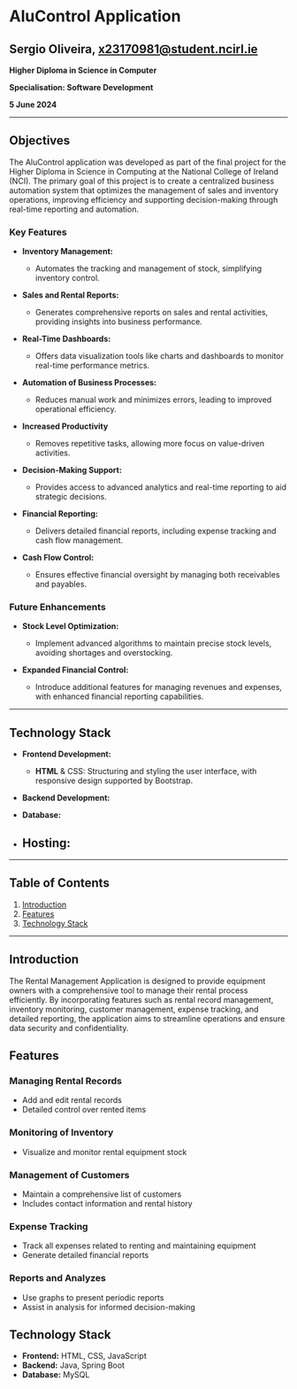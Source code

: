 # AluControl Application

## Sergio Oliveira, x23170981@student.ncirl.ie

**Higher Diploma in Science in Computer**

**Specialisation: Software Development**

**5 June 2024**

---

## Objectives

The AluControl application was developed as part of the final project for the Higher Diploma in Science in Computing at the National College of Ireland (NCI). The primary goal of this project is to create a centralized business automation system that optimizes the management of sales and inventory operations, improving efficiency and supporting decision-making through real-time reporting and automation.

### Key Features

- **Inventory Management:**
  - Automates the tracking and management of stock, simplifying inventory control.

- **Sales and Rental Reports:**
  - Generates comprehensive reports on sales and rental activities, providing insights into business performance.

- **Real-Time Dashboards:**
  - Offers data visualization tools like charts and dashboards to monitor real-time performance metrics.

- **Automation of Business Processes:**
  - Reduces manual work and minimizes errors, leading to improved operational efficiency.

- **Increased Productivity**
  - Removes repetitive tasks, allowing more focus on value-driven activities.

- **Decision-Making Support:**
  - Provides access to advanced analytics and real-time reporting to aid strategic decisions.

- **Financial Reporting:**
  - Delivers detailed financial reports, including expense tracking and cash flow management.

- **Cash Flow Control:**
  - Ensures effective financial oversight by managing both receivables and payables.

### Future Enhancements

- **Stock Level Optimization:**
  - Implement advanced algorithms to maintain precise stock levels, avoiding shortages and overstocking.

- **Expanded Financial Control:**
  - Introduce additional features for managing revenues and expenses, with enhanced financial reporting capabilities.

---

## Technology Stack

- **Frontend Development:**
  - **HTML** & CSS: Structuring and styling the user interface, with responsive design supported by Bootstrap. 

- **Backend Development:**
 
- **Database:**

- **Hosting:**
  - 

---

## Table of Contents

1. [Introduction](#introduction)
2. [Features](#features)
3. [Technology Stack](#technology-stack)

---



## Introduction

The Rental Management Application is designed to provide equipment owners with a comprehensive tool to manage their rental process efficiently. By incorporating features such as rental record management, inventory monitoring, customer management, expense tracking, and detailed reporting, the application aims to streamline operations and ensure data security and confidentiality.

## Features

### Managing Rental Records

- Add and edit rental records
- Detailed control over rented items

### Monitoring of Inventory

- Visualize and monitor rental equipment stock

### Management of Customers

- Maintain a comprehensive list of customers
- Includes contact information and rental history

### Expense Tracking

- Track all expenses related to renting and maintaining equipment
- Generate detailed financial reports

### Reports and Analyzes

- Use graphs to present periodic reports
- Assist in analysis for informed decision-making

## Technology Stack

- **Frontend:** HTML, CSS, JavaScript
- **Backend:** Java, Spring Boot
- **Database:** MySQL


